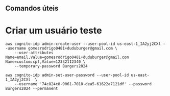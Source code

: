 


## Comandos úteis

# Criar um usuário teste

    aws cognito-idp admin-create-user --user-pool-id us-east-1_IA2yj2CXl --username gomesrodrigo0481+duduburger@gmail.com \
        --user-attributes Name=email,Value=gomesrodrigo0481+duduburger@gmail.com Name=custom:cpf,Value=12332112340 \
        --temporary-password Burgers2024 

    aws cognito-idp admin-set-user-password --user-pool-id us-east-1_IA2yj2CXl  \
        --username '74c824c8-9061-7018-dea5-61622a7121df' --password Burgers2024 --permanent



